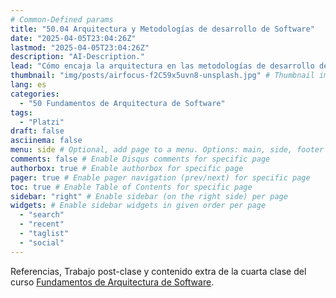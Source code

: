```yaml
---
# Common-Defined params
title: "50.04 Arquitectura y Metodologías de desarrollo de Software"
date: "2025-04-05T23:04:26Z"
lastmod: "2025-04-05T23:04:26Z"
description: "AI-Description."
lead: "Cómo encaja la arquitectura en las metodologías de desarrollo de software?" # Lead text
thumbnail: "img/posts/airfocus-f2C59x5uvn8-unsplash.jpg" # Thumbnail image
lang: es
categories:
  - "50 Fundamentos de Arquitectura de Software"
tags:
  - "Platzi"
draft: false
asciinema: false
menu: side # Optional, add page to a menu. Options: main, side, footer
comments: false # Enable Disqus comments for specific page
authorbox: true # Enable authorbox for specific page
pager: true # Enable pager navigation (prev/next) for specific page
toc: true # Enable Table of Contents for specific page
sidebar: "right" # Enable sidebar (on the right side) per page
widgets: # Enable sidebar widgets in given order per page
  - "search"
  - "recent"
  - "taglist"
  - "social"
---
```


Referencias, Trabajo post-clase y contenido extra de la cuarta clase del curso [Fundamentos de Arquitectura de Software](https://platzi.com/). 

<!--more-->

